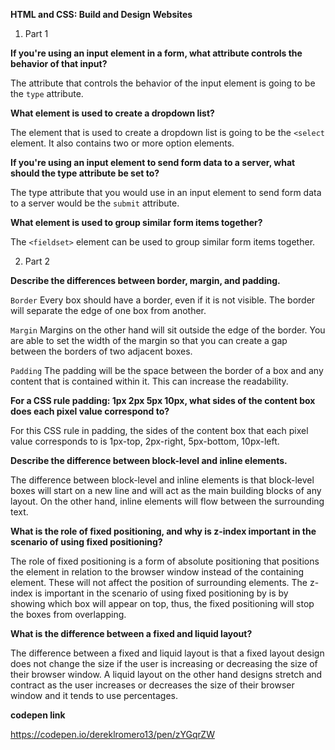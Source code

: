 **HTML and CSS: Build and Design Websites**

1. Part 1

**If you're using an input element in a form, what attribute controls the behavior of that input?**

The attribute that controls the behavior of the input element is going to be the `type` attribute.

**What element is used to create a dropdown list?**

The element that is used to create a dropdown list is going to be the `<select` element. It also contains two or more option elements.

**If you're using an input element to send form data to a server, what should the type attribute be set to?**

The type attribute that you would use in an input element to send form data to a server would be the `submit` attribute.

**What element is used to group similar form items together?**

The `<fieldset>` element can be used to group similar form items together.

2. Part 2

**Describe the differences between border, margin, and padding.**

`Border` Every box should have a border, even if it is not visible. The border will separate the edge of one box from another.

`Margin` Margins on the other hand will sit outside the edge of the border. You are able to set the width of the margin so that you can create a gap between the borders of two adjacent boxes.

`Padding` The padding will be the space between the border of a box and any content that is contained within it. This can increase the readability.  

**For a CSS rule padding: 1px 2px 5px 10px, what sides of the content box does each pixel value correspond to?**

For this CSS rule in padding, the sides of the content box that each pixel value corresponds to is 1px-top, 2px-right, 5px-bottom, 10px-left.

**Describe the difference between block-level and inline elements.**

The difference between block-level and inline elements is that block-level boxes will start on a new line and will act as the main building blocks of any layout. On the other hand, inline elements will flow between the surrounding text.  

**What is the role of fixed positioning, and why is z-index important in the scenario of using fixed positioning?**

The role of fixed positioning is a form of absolute positioning that positions the element in relation to the browser window instead of the containing element. These will not affect the position of surrounding elements. The z-index is important in the scenario of using fixed positioning by is by showing which box will appear on top, thus, the fixed positioning will stop the boxes from  overlapping.

**What is the difference between a fixed and liquid layout?**

The difference between a fixed and liquid layout is that a fixed layout design does not change the size if the user is increasing or decreasing the size of their browser window. A liquid layout on the other hand designs stretch and contract as the user increases or decreases the size of their browser window and it tends to use percentages.

**codepen link**

https://codepen.io/dereklromero13/pen/zYGqrZW  
